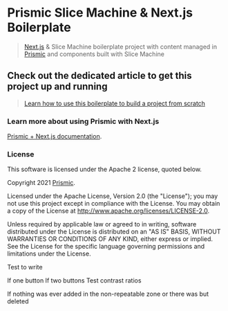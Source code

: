 # Prismic Slice Machine & Next.js Boilerplate
> [Next.js](https://nextjs.org/) & Slice Machine boilerplate project with content managed in [Prismic](https://prismic.io) and components built with Slice Machine

## Check out the dedicated article to get this project up and running
> [Learn how to use this boilerplate to build a project from scratch](https://prismic.io/docs/technologies/tutorial-series-introduction-nextjs)

### Learn more about using Prismic with Next.js

[Prismic + Next.js documentation](https://prismic.io/docs/technologies/home-prismic-and-nextjs).

### License

This software is licensed under the Apache 2 license, quoted below.

Copyright 2021 [Prismic](http://prismic.io/).

Licensed under the Apache License, Version 2.0 (the "License"); you may not use this project except in compliance with the License. You may obtain a copy of the License at http://www.apache.org/licenses/LICENSE-2.0.

Unless required by applicable law or agreed to in writing, software distributed under the License is distributed on an "AS IS" BASIS, WITHOUT WARRANTIES OR CONDITIONS OF ANY KIND, either express or implied. See the License for the specific language governing permissions and limitations under the License.

Test to write

If one button
If two buttons
Test contrast ratios

If nothing was ever added in the non-repeatable zone or there was but deleted